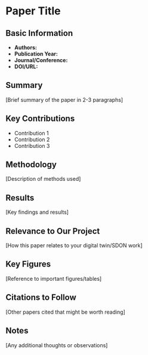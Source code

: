 # Paper Title

## Basic Information
- **Authors:** 
- **Publication Year:** 
- **Journal/Conference:** 
- **DOI/URL:** 

## Summary
[Brief summary of the paper in 2-3 paragraphs]

## Key Contributions
- Contribution 1
- Contribution 2
- Contribution 3

## Methodology
[Description of methods used]

## Results
[Key findings and results]

## Relevance to Our Project
[How this paper relates to your digital twin/SDON work]

## Key Figures
[Reference to important figures/tables]

## Citations to Follow
[Other papers cited that might be worth reading]

## Notes
[Any additional thoughts or observations]